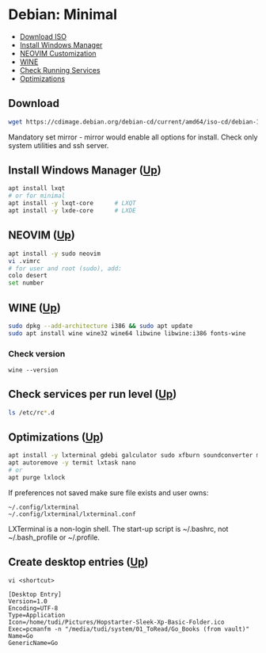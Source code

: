 # Debian: Minimal <a name="top"></a>
* [Download ISO](#download)
* [Install Windows Manager](#lxqt)
* [NEOVIM Customization](#vim)
* [WINE](#wine)
* [Check Running Services](#check)
* [Optimizations](#optim)

## Download <a name="download"></a>
```bash
wget https://cdimage.debian.org/debian-cd/current/amd64/iso-cd/debian-10.3.0-amd64-netinst.iso
```
Mandatory set mirror - mirror would enable all options for install. Check only system utilities and ssh server.

## Install Windows Manager <a name="lxqt"></a>  ([Up](#top))
```bash
apt install lxqt
# or for minimal
apt install -y lxqt-core      # LXQT
apt install -y lxde-core      # LXDE
```
## NEOVIM <a name="vim"></a>  ([Up](#top))
```bash
apt install -y sudo neovim
vi .vimrc  
# for user and root (sudo), add:
colo desert
set number
```
## WINE <a name="wine"></a>  ([Up](#top))
```bash
sudo dpkg --add-architecture i386 && sudo apt update
sudo apt install wine wine32 wine64 libwine libwine:i386 fonts-wine
```
### Check version
```
wine --version
```
## Check services per run level <a name="check"></a>  ([Up](#top))
```bash
ls /etc/rc*.d
```
## Optimizations <a name="optim"></a>  ([Up](#top))
```bash
apt install -y lxterminal gdebi galculator sudo xfburn soundconverter mc p7zip-full qpdfview qbittorrent geany
apt autoremove -y termit lxtask nano
# or
apt purge lxlock
```
If preferences not saved make sure file exists and user owns:
```vim
~/.config/lxterminal
~/.config/lxterminal/lxterminal.conf
```
LXTerminal is a non-login shell. 
The start-up script is ~/.bashrc, not ~/.bash_profile or ~/.profile.

## Create desktop entries  ([Up](#top))
```
vi <shortcut>

[Desktop Entry]
Version=1.0
Encoding=UTF-8
Type=Application
Icon=/home/tudi/Pictures/Hopstarter-Sleek-Xp-Basic-Folder.ico
Exec=pcmanfm -n "/media/tudi/system/01_ToRead/Go_Books (from vault)"
Name=Go
GenericName=Go
```
